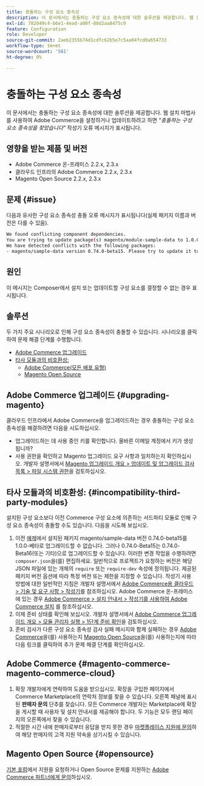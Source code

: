 ```yaml
---
title: 충돌하는 구성 요소 종속성
description: 이 문서에서는 충돌하는 구성 요소 종속성에 대한 솔루션을 제공합니다. 웹 설정 마법사를 사용하여 Adobe Commerce을 설정하거나 업데이트하려고 하면 *"충돌하는 구성 요소 종속성을 발견했습니다"* 작성기 오류 메시지가 표시됩니다.
exl-id: 782049c4-b6e1-4ead-a00f-80d2aa8475c9
feature: Configuration
role: Developer
source-git-commit: 2aeb2355b74d1cdfc62b5e7c5aa04fcd0a654733
workflow-type: tm+mt
source-wordcount: '561'
ht-degree: 0%

---
```


# 충돌하는 구성 요소 종속성

이 문서에서는 충돌하는 구성 요소 종속성에 대한 솔루션을 제공합니다. 웹 설치 마법사를 사용하여 Adobe Commerce을 설정하거나 업데이트하려고 하면 *&quot;충돌하는 구성 요소 종속성을 찾았습니다&quot;* 작성기 오류 메시지가 표시됩니다.

## 영향을 받는 제품 및 버전

* Adobe Commerce 온-프레미스 2.2.x, 2.3.x
* 클라우드 인프라의 Adobe Commerce 2.2.x, 2.3.x
* Magento Open Source 2.2.x, 2.3.x


## 문제 {#issue}

다음과 유사한 구성 요소 종속성 충돌 오류 메시지가 표시됩니다(실제 패키지 이름과 버전은 다를 수 있음).

```bash
We found conflicting component dependencies.
You are trying to update package(s) magento/module-sample-data to 1.0.0-beta
We have detected conflicts with the following packages:
- magento/sample-data version 0.74.0-beta15. Please try to update it to one of the following package versions: 0.74.0-beta16, 0.74.0-beta14, 0.74.0-beta13, 0.74.0-beta12, 0.74.0-beta11, 0.74.0-beta10, 0.74.0-beta9, 0.74.0-beta8, 0.74.0-beta7
```

## 원인

이 메시지는 Composer에서 설치 또는 업데이트할 구성 요소를 결정할 수 없는 경우 표시됩니다.

## 솔루션

두 가지 주요 시나리오로 인해 구성 요소 종속성이 충돌할 수 있습니다. 시나리오를 클릭하여 문제 해결 단계를 수행합니다.

* [Adobe Commerce 업그레이드](#upgrading-magento)
* [타사 모듈과의 비호환성:](#incompatibility-third-party-modules)
   * [Adobe Commerce(모든 배포 유형)](#magento-commerce-magento-commerce-cloud)
   * [Magento Open Source](#opensource)

## Adobe Commerce 업그레이드 {#upgrading-magento}

클라우드 인프라에서 Adobe Commerce을 업그레이드하는 경우 충돌하는 구성 요소 종속성을 해결하려면 다음을 시도하십시오.

* 업그레이드하는 데 사용 중인 키를 확인합니다. 올바른 이메일 계정에서 키가 생성됩니까?
* 사용 권한을 확인하고 Magento 업그레이드 요구 사항과 일치하는지 확인하십시오. 개발자 설명서에서 [Magento 업그레이드 개요 > 업데이트 및 업그레이드 검사 목록 > 파일 시스템 권한](https://experienceleague.adobe.com/en/docs/commerce-operations/upgrade-guide/prepare/prerequisites#verify-file-system-permissions)을 검토하십시오.

## 타사 모듈과의 비호환성: {#incompatibility-third-party-modules}

설치된 구성 요소보다 이전 Commerce 구성 요소에 의존하는 서드파티 모듈로 인해 구성 요소 종속성이 충돌할 수도 있습니다. 다음을 시도해 보십시오.

1. 이전 [예제](#issue)에서 설치된 패키지 magento/sample-data 버전 0.74.0-beta15를 1.0.0-베타로 업그레이드할 수 없습니다. 그러나 0.74.0-Beta15는 0.74.0-Beta16(또는 기타)으로 업그레이드할 수 있습니다. 이러한 변경 작업을 수행하려면 `composer.json`을(를) 편집하세요. 일반적으로 프로젝트가 요청하는 버전은 해당 JSON 파일에 있는 개체의 `require` 또는 `require-dev` 속성에 정의됩니다. 제공된 패키지 버전 옵션에 따라 특정 버전 또는 제한을 지정할 수 있습니다. 작성기 사용 방법에 대한 일반적인 지침은 개발자 설명서에서 [Adobe Commerce용 클라우드 > 기술 및 요구 사항 > 작성기](https://experienceleague.adobe.com/en/docs/commerce-cloud-service/user-guide/develop/overview#files)를 참조하십시오. Adobe Commerce 온-프레미스에 있는 경우 [Adobe Commerce > 설치 안내서 > 작성기를 사용하여 Adobe Commerce 설치](https://experienceleague.adobe.com/en/docs/commerce-operations/installation-guide/composer) 를 참조하십시오.
1. 이제 준비 상태를 확인해 보십시오. 개발자 설명서에서 [Adobe Commerce 업그레이드 개요 > 모듈 관리자 실행 > 1단계 준비 확인](https://experienceleague.adobe.com/en/docs/commerce-operations/upgrade-guide/overview)을 검토하십시오.
1. 준비 검사가 다른 구성 요소 종속성 검사 실패 메시지와 함께 실패하는 경우 [Adobe Commerce](#magento-commerce-magento-commerce-cloud)을(를) 사용하는지 [Magento Open Source](#opensource)을(를) 사용하는지에 따라 다음 링크를 클릭하여 추가 문제 해결 단계를 확인하십시오.

## Adobe Commerce {#magento-commerce-magento-commerce-cloud}

1. 확장 개발자에게 연락하여 도움을 받으십시오. 확장을 구입한 페이지에서 Commerce Marketplace의 연락처 정보를 찾을 수 있습니다. 오른쪽 패널에 표시된 **판매자 문의** 단추를 찾습니다. 모든 Commerce 개발자는 Marketplace에 확장을 게시할 때 사용자 및 설치 안내서를 제공해야 합니다. 두 기능은 모두 랜딩 페이지의 오른쪽에서 찾을 수 있습니다.
1. 적절한 시간 내에 판매자로부터 응답을 받지 못한 경우 [마켓플레이스 지원에 문의](mailto:commercemarketplacesupport@adobe.com)하여 해당 판매자의 고객 지원 약속을 상기시킬 수 있습니다.

## Magento Open Source {#opensource}

[기본 포럼](https://community.magento.com/)에서 지원을 요청하거나 Open Source 문제를 지원하는 [Adobe Commerce 파트너에게 문의](https://magento.com/find-a-partner)하십시오.

